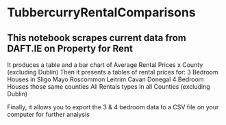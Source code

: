 # TubbercurryRentalComparisons
## This notebook scrapes current data from DAFT.IE on Property for Rent
It produces a table and a bar chart of Average Rental Prices x County (excluding Dublin)
Then it presents a tables of rental prices for:
        3 Bedroom Houses in Sligo Mayo Roscommon Leitrim Cavan Donegal
        4 Bedroom Houses those same counties
        All Rentals types in all Counties (excluding Dublin)
        
Finally, it allows you to export the 3 & 4 bedroom data to a CSV file on your computer for further analysis
